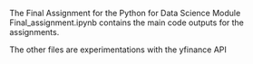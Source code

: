 The Final Assignment for the Python for Data Science Module
Final_assignment.ipynb contains the main code outputs for the assignments.

The other files are experimentations with the yfinance API
